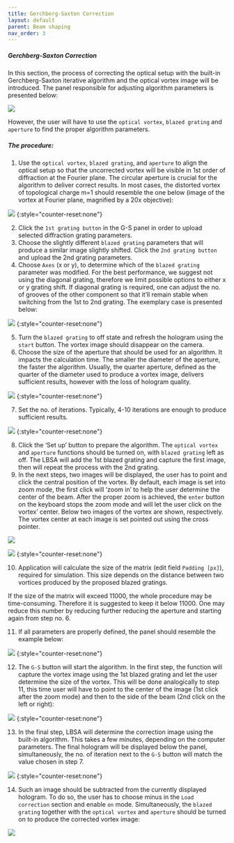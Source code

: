 ```yaml
---
title: Gerchberg-Saxton Correction
layout: default
parent: Beam shaping
nav_order: 3
---
```

##### [](#header-4)Gerchberg-Saxton Correction

In this section, the process of correcting the optical setup with the built-in Gerchberg-Saxton iterative algorithm and the optical vortex image will be introduced. The panel responsible for adjusting algorithm parameters is presented below:

![](/lbsa/assets/images/GS_empty.png)
 

However, the user will have to use the `optical vortex`, `blazed grating` and `aperture` to find the proper algorithm parameters. 

##### [](#header-5)The procedure:

1.  Use the `optical vortex`, `blazed grating`, and `aperture` to align the optical setup so that the uncorrected vortex will be visible in 1st order of diffraction at the Fourier plane. The circular aperture is crucial for the algorithm to deliver correct results. In most cases, the distorted vortex of topological charge m=1 should resemble the one below (image of the vortex at Fourier plane, magnified by a 20x objective):

![](/lbsa/assets/images/Uncorrected.png)
{:style="counter-reset:none"}

2.  Click the `1st grating button` in the G-S panel in order to upload selected diffraction grating parameters. 
3.  Choose the slightly different `blazed grating` parameters that will produce a similar image slightly shifted. Click the `2nd grating button` and upload the 2nd grating parameters.
4.  Choose `Axes` (x or y), to determine which of the `blazed grating` parameter was modified. For the best performance, we suggest not using the diagonal grating, therefore we limit possible options to either x or y grating shift. If diagonal grating is required, one can adjust the no. of grooves of the other component so that it’ll remain stable when switching from the 1st to 2nd grating. The exemplary case is presented below:

![](/lbsa/assets/images/GS_grating.png)
{:style="counter-reset:none"}

5.  Turn the `blazed grating` to off state and refresh the hologram using the `start` button. The vortex image should disappear on the camera. 
6.  Choose the size of the aperture that should be used for an algorithm. It impacts the calculation time. The smaller the diameter of the aperture, the faster the algorithm. Usually, the quarter aperture, defined as the quarter of the diameter used to produce a vortex image, delivers sufficient results, however with the loss of hologram quality. 

![](/lbsa/assets/images/GS_aperture.png)
{:style="counter-reset:none"}

7.  Set the no. of iterations. Typically, 4-10 iterations are enough to produce sufficient results.

![](/lbsa/assets/images/GS_iterations.png)
{:style="counter-reset:none"}

8.  Click the ‘Set up’ button to prepare the algorithm. The `optical vortex` and `aperture` functions should be turned on, with `blazed grating` left as off. The LBSA will add the 1st blazed grating and capture the first image, then will repeat the process with the 2nd grating. 
9.  In the next steps, two images will be displayed, the user has to point and click the central position of the vortex. By default, each image is set into zoom mode, the first click will ‘zoom in’ to help the user determine the center of the beam. After the proper zoom is achieved, the `enter` button on the keyboard stops the zoom mode and will let the user click on the vortex’ center. Below two images of the vortex are shown, respectively. The vortex center at each image is set pointed out using the cross pointer. 

![](/lbsa/assets/images/Ginput_1_cropped.png)

![](/lbsa/assets/images/Ginput_2_cropped.png)
{:style="counter-reset:none"}

10.  Application will calculate the size of the matrix (edit field `Padding [px]`), required for simulation. This size depends on the distance between two vortices produced by the proposed blazed gratings. 

If the size of the matrix will exceed 11000, the whole procedure may be time-consuming. Therefore it is suggested to keep it below 11000. One may reduce this number by reducing further reducing the aperture and starting again from step no. 6. 

11.  If all parameters are properly defined, the panel should resemble the example below:

![](/lbsa/assets/images/GS.png)
{:style="counter-reset:none"}

12.  The `G-S` button will start the algorithm. In the first step, the function will capture the vortex image using the 1st blazed grating and let the user determine the size of the vortex. This will be done analogically to step 11, this time user will have to point to the center of the image (1st click after the zoom mode) and then to the side of the beam (2nd click on the left or right):

![](/lbsa/assets/images/GS_clicks.png)
{:style="counter-reset:none"}

13.  In the final step, LBSA will determine the correction image using the built-in algorithm. This takes a few minutes, depending on the computer parameters. The final hologram will be displayed below the panel, simultaneously, the no. of iteration next to the `G-S` button will match the value chosen in step 7.

![](/lbsa/assets/images/GS_final.png)
{:style="counter-reset:none"}

14.  Such an image should be subtracted from the currently displayed hologram. To do so, the user has to choose minus in the `Load correction` section and enable `on` mode. Simultaneously, the `blazed grating` together with the `optical vortex` and `aperture` should be turned on to produce the corrected vortex image:

![](/lbsa/assets/images/Corrected.png)

